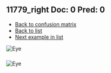 ## 11779_right Doc: 0 Pred: 0
- [Back to confusion matrix](https://github.com/juliandewit/kaggle_retinopathy/blob/master/matrix.md)
- [Back to list](https://github.com/juliandewit/kaggle_retinopathy/blob/master/lists/00/list.md)
- [Next example in list](https://github.com/juliandewit/kaggle_retinopathy/blob/master/lists/00/11/11780_left.md)

![Eye](https://retinopaty.blob.core.windows.net/size1024/11779_right_0.jpeg)

### 

![Eye]()
